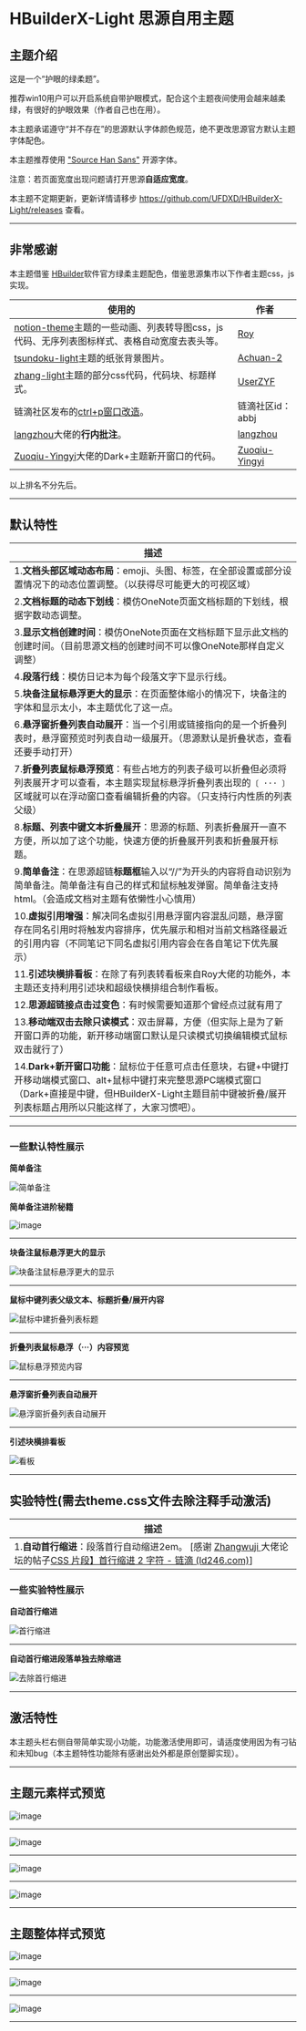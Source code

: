 # HBuilderX-Light 思源自用主题

## 主题介绍

这是一个“护眼的绿柔题”。

推荐win10用户可以开启系统自带护眼模式，配合这个主题夜间使用会越来越柔绿，有很好的护眼效果（作者自己也在用）。

本主题承诺遵守“并不存在”的思源默认字体颜色规范，绝不更改思源官方默认主题字体配色。

本主题推荐使用 ["Source Han Sans"](https://github.com/adobe-fonts/source-han-sans) 开源字体。

注意：若页面宽度出现问题请打开思源**自适应宽度**。

本主题不定期更新，更新详情请移步 https://github.com/UFDXD/HBuilderX-Light/releases 查看。

---

## 非常感谢

本主题借鉴 [HBuilder](https://www.dcloud.io/hbuilderx.html)软件官方绿柔主题配色，借鉴思源集市以下作者主题css，js实现。

| 使用的                                                                                                                                | 作者                                                  |
| --------------------------------------------------------------------------------------------------------------------------------------- | ------------------------------------------------------- |
| [notion-theme](https://github.com/royc01/notion-theme)主题的一些动画、列表转导图css，js代码、无序列表图标样式、表格自动宽度去表头等。 | [Roy](https://github.com/royc01)                      |
| [tsundoku-light](https://github.com/Achuan-2/siyuan-themes-tsundoku-light)主题的纸张背景图片。                                        | [Achuan-2](https://github.com/Achuan-2 "Creator")<br />      |
| [zhang-light](https://github.com/UserZYF/zhang-light)主题的部分css代码，代码块、标题样式。                                            | [UserZYF](https://github.com/UserZYF)<br />               |
| 链滴社区发布的[ctrl+p窗口改造](https://ld246.com/article/1648269766832)。                                                             | 链滴社区id：abbj<br />                                    |
| [langzhou](https://github.com/langzhou/siyuan-note)大佬的**行内批注**。                                                         | [langzhou](https://github.com/langzhou/siyuan-note)<br /> |
| [Zuoqiu-Yingyi](https://github.com/Zuoqiu-Yingyi)大佬的Dark+主题新开窗口的代码。                                                      | [Zuoqiu-Yingyi ](https://github.com/Zuoqiu-Yingyi)    |

以上排名不分先后。

---

## 默认特性

| 描述                                                                                                                                                                                                                             |
| ---------------------------------------------------------------------------------------------------------------------------------------------------------------------------------------------------------------------------------- |
| 1.**文档头部区域动态布局**：emoji、头图、标签，在全部设置或部分设置情况下的动态位置调整。（以获得尽可能更大的可视区域）                                                                                                    |
| 2.**文档标题的动态下划线**：模仿OneNote页面文档标题的下划线，根据字数动态调整。<br />                                                                                                                                          |
| 3.**显示文档创建时间**：模仿OneNote页面在文档标题下显示此文档的创建时间。（目前思源文档的创建时间不可以像OneNote那样自定义调整）                                                                                           |
| 4.**段落行线**：模仿日记本为每个段落文字下显示行线。                                                                                                                                                                       |
| 5.**块备注鼠标悬浮更大的显示**：在页面整体缩小的情况下，块备注的字体和显示太小，本主题优化了这一点。                                                                                                                       |
| 6.**悬浮窗折叠列表自动展开**：当一个引用或链接指向的是一个折叠列表时，悬浮窗预览时列表自动一级展开。（思源默认是折叠状态，查看还要手动打开）                                                                               |
| 7.**折叠列表鼠标悬浮预览**：有些占地方的列表子级可以折叠但必须将列表展开才可以查看，本主题实现鼠标悬浮折叠列表出现的`〔 ··· 〕`区域就可以在浮动窗口查看编辑折叠的内容。（只支持行内性质的列表父级）                   |
| 8.**标题、列表中键文本折叠展开**：思源的标题、列表折叠展开一直不方便，所以加了这个功能，快速方便的折叠展开列表和折叠展开标题。                                                                                             |
| 9.**简单备注**：在思源超链**标题框**输入以“//”为开头的内容将自动识别为简单备注。简单备注有自己的样式和鼠标触发弹窗。简单备注支持html。（会造成文档对主题有依懒性小心慎用）                                         |
| 10.**虚拟引用增强**：解决同名虚拟引用悬浮窗内容混乱问题，悬浮窗存在同名引用时将触发内容排序，优先展示和相对当前文档路径最近的引用内容（不同笔记下同名虚拟引用内容会在各自笔记下优先展示）<br />                                |
| 11.**引述块横排看板**：在除了有列表转看板来自Roy大佬的功能外，本主题还支持利用引述块和超级快横排组合制作看板。                                                                                                             |
| 12.**思源超链接点击过变色**：有时候需要知道那个曾经点过就有用了                                                                                                                                                            |
| 13.**移动端双击去除只读模式**：双击屏幕，方便（但实际上是为了新开窗口弄的功能，新开移动端窗口默认是只读模式切换编辑模式鼠标双击就行了）                                                                                    |
| 14.**Dark+新开窗口功能**：鼠标位于任意可点击任意块，右键+中键打开移动端模式窗口、alt+鼠标中键打来完整思源PC端模式窗口（Dark+直接是中键，但HBuilderX-Light主题目前中键被折叠/展开列表标题占用所以只能这样了，大家习惯吧）。 |

---

### 一些默认特性展示

**简单备注**

![简单备注](https://user-images.githubusercontent.com/97731736/186078660-b3476f92-6e2d-4863-9b9f-10bccee0fd64.gif)

**简单备注进阶秘籍**

![image](https://user-images.githubusercontent.com/97731736/187065793-6cbab93d-23b5-4434-8fd8-9510476278f1.png)


---

**块备注鼠标悬浮更大的显示**

![块备注鼠标悬浮更大的显示](https://user-images.githubusercontent.com/97731736/180851034-e403fdf8-0d31-435d-9554-e20a8f472ad6.gif)

---

**鼠标中键列表父级文本、标题折叠/展开内容**

![鼠标中建折叠列表标题](https://user-images.githubusercontent.com/97731736/186078609-12e6fa08-f194-47c0-8cb6-7c9f6bc9e5fa.gif)

---

**折叠列表鼠标悬浮（···）内容预览**

![鼠标悬浮预览内容](https://user-images.githubusercontent.com/97731736/186078772-c1ccaa56-3b3d-4be2-93e3-9914090b73f9.gif)

---

**悬浮窗折叠列表自动展开**

![悬浮窗折叠列表自动展开](https://user-images.githubusercontent.com/97731736/180851107-20c15db8-f60a-4efb-84ce-df439ad06dbe.gif)

---

**引述块横排看板**

![看板](https://user-images.githubusercontent.com/97731736/180851330-d2f081b7-658f-4ae5-9423-3bd8a6ba1f37.gif)

---

## 实验特性(需去theme.css文件去除注释手动激活)

| 描述                                                                                                                                                                                                           |
| ---------------------------------------------------------------------------------------------------------------------------------------------------------------------------------------------------------------- |
| 1.**自动首行缩进**：段落首行自动缩进2em。 [感谢 [Zhangwuji ](https://ld246.com/member/Zhangwuji)大佬论坛的帖子[CSS 片段】首行缩进 2 字符 - 链滴 (ld246.com)](https://ld246.com/article/1657240917557)]<br /> |

### 一些实验特性展示

**自动首行缩进**

![首行缩进](https://user-images.githubusercontent.com/97731736/180851403-9421a211-bd3f-4e4b-9228-f70067874b0a.gif)

---

**自动首行缩进段落单独去除缩进**

![去除首行缩进](https://user-images.githubusercontent.com/97731736/186078538-cf9ca6e5-c66d-4b6b-af16-c4a0575aef14.gif)

---

## 激活特性

本主题头栏右侧自带简单实现小功能，功能激活使用即可，请适度使用因为有刁钻和未知bug（本主题特性功能除有感谢出处外都是原创蹩脚实现）。

---


## 主题元素样式预览

![image](https://user-images.githubusercontent.com/97731736/180851482-0bf9c6ce-5984-4ad1-9bc6-c5fdcacda131.png)

---

![image](https://user-images.githubusercontent.com/97731736/180851541-5025d1e3-cf8d-47f2-be5f-b14012648638.png)

---

![image](https://user-images.githubusercontent.com/97731736/180851604-73dd8426-ac55-484f-8f43-27c7a95b5d1f.png)

---

![image](https://user-images.githubusercontent.com/97731736/180852274-17364f76-28bf-471d-bfbc-f22e30fcd19e.png)

---

## 主题整体样式预览

![image](https://user-images.githubusercontent.com/97731736/169648221-b14ad3c3-6413-4b9a-8455-d02fca6ccf00.png)

---

![image](https://user-images.githubusercontent.com/97731736/169648233-72b43f7f-3f40-4297-aff4-0f1d4868fe0c.png)

---

![image](https://user-images.githubusercontent.com/97731736/169648243-d6adb09c-ce8f-48ff-bed3-3a9c79b4a2c9.png)

---
